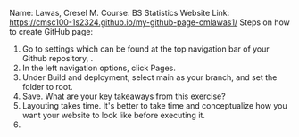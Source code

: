 Name: Lawas, Cresel M.
Course: BS Statistics
Website Link: https://cmsc100-1s2324.github.io/my-github-page-cmlawas1/
Steps on how to create GitHub page:
1. Go to settings which can be found at the top navigation bar of your Github repository, .
2. In the left navigation options, click Pages.
3. Under Build and deployment, select main as your branch, and set the folder to root.
4. Save.
What are your key takeaways from this exercise?
1. Layouting takes time. It's better to take time and conceptualize how you want your website to look like before executing it.
2. 
